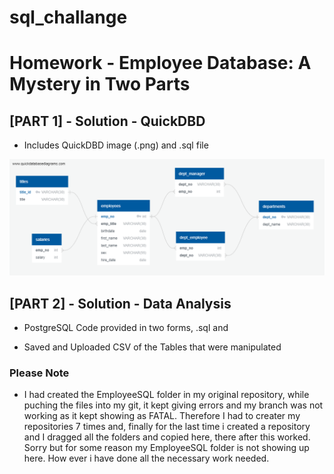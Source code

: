 # sql_challange

# Homework - Employee Database: A Mystery in Two Parts

## [PART 1] - Solution - QuickDBD

- Includes QuickDBD image (.png) and .sql file

![]([1]Solution_QuickDBD/QuickDBD-Free_Diagram.png)

## [PART 2] - Solution - Data Analysis

- PostgreSQL Code provided in two forms, .sql and

- Saved and Uploaded CSV of the Tables that were manipulated

### Please Note 
* I had created the EmployeeSQL folder in my original repository, while puching the files into my git, it kept giving errors and my branch was not working as it kept showing as FATAL. Therefore I had to creater my repositories 7 times and, finally for the last time i created a repository and I dragged all the folders and copied here, there after this worked. Sorry but for some reason my EmployeeSQL folder is not showing up here. How ever i have done all the necessary work needed. 
